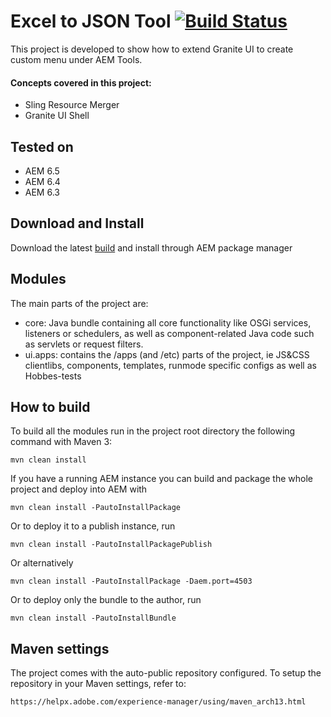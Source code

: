 

# Excel to JSON Tool [![Build Status](https://travis-ci.com/vsr061/aem-excel-to-json.svg?branch=master)](https://travis-ci.com/vsr061/aem-excel-to-json)

This project is developed to show how to extend Granite UI to create custom menu under AEM Tools.
#### Concepts covered in this project:
* Sling Resource Merger
* Granite UI Shell

## Tested on

 - AEM 6.5
 - AEM 6.4
 - AEM 6.3

## Download and Install

Download the latest [build](https://github.com/vsr061/aem-excel-to-json/releases) and install through AEM package manager

## Modules

The main parts of the project are:

* core: Java bundle containing all core functionality like OSGi services, listeners or schedulers, as well as component-related Java code such as servlets or request filters.
* ui.apps: contains the /apps (and /etc) parts of the project, ie JS&CSS clientlibs, components, templates, runmode specific configs as well as Hobbes-tests

## How to build

To build all the modules run in the project root directory the following command with Maven 3:

    mvn clean install

If you have a running AEM instance you can build and package the whole project and deploy into AEM with  

    mvn clean install -PautoInstallPackage
    
Or to deploy it to a publish instance, run

    mvn clean install -PautoInstallPackagePublish
    
Or alternatively

    mvn clean install -PautoInstallPackage -Daem.port=4503

Or to deploy only the bundle to the author, run

    mvn clean install -PautoInstallBundle

## Maven settings

The project comes with the auto-public repository configured. To setup the repository in your Maven settings, refer to:

    https://helpx.adobe.com/experience-manager/using/maven_arch13.html
